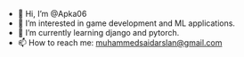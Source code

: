- 👋 Hi, I’m @Apka06
- 👀 I’m interested in game development and ML applications.
- 🌱 I’m currently learning django and pytorch.
- 📫 How to reach me: muhammedsaidarslan@gmail.com

<!---
Apka06/Apka06 is a ✨ special ✨ repository because its `README.md` (this file) appears on your GitHub profile.
You can click the Preview link to take a look at your changes.
--->
